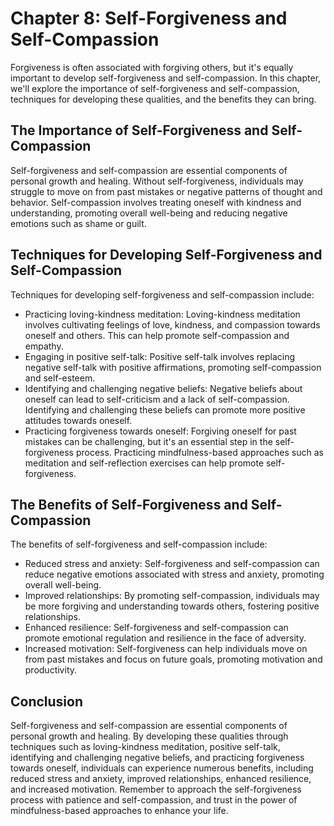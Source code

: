 Chapter 8: Self-Forgiveness and Self-Compassion
===============================================

Forgiveness is often associated with forgiving others, but it's equally important to develop self-forgiveness and self-compassion. In this chapter, we'll explore the importance of self-forgiveness and self-compassion, techniques for developing these qualities, and the benefits they can bring.

The Importance of Self-Forgiveness and Self-Compassion
------------------------------------------------------

Self-forgiveness and self-compassion are essential components of personal growth and healing. Without self-forgiveness, individuals may struggle to move on from past mistakes or negative patterns of thought and behavior. Self-compassion involves treating oneself with kindness and understanding, promoting overall well-being and reducing negative emotions such as shame or guilt.

Techniques for Developing Self-Forgiveness and Self-Compassion
--------------------------------------------------------------

Techniques for developing self-forgiveness and self-compassion include:

* Practicing loving-kindness meditation: Loving-kindness meditation involves cultivating feelings of love, kindness, and compassion towards oneself and others. This can help promote self-compassion and empathy.
* Engaging in positive self-talk: Positive self-talk involves replacing negative self-talk with positive affirmations, promoting self-compassion and self-esteem.
* Identifying and challenging negative beliefs: Negative beliefs about oneself can lead to self-criticism and a lack of self-compassion. Identifying and challenging these beliefs can promote more positive attitudes towards oneself.
* Practicing forgiveness towards oneself: Forgiving oneself for past mistakes can be challenging, but it's an essential step in the self-forgiveness process. Practicing mindfulness-based approaches such as meditation and self-reflection exercises can help promote self-forgiveness.

The Benefits of Self-Forgiveness and Self-Compassion
----------------------------------------------------

The benefits of self-forgiveness and self-compassion include:

* Reduced stress and anxiety: Self-forgiveness and self-compassion can reduce negative emotions associated with stress and anxiety, promoting overall well-being.
* Improved relationships: By promoting self-compassion, individuals may be more forgiving and understanding towards others, fostering positive relationships.
* Enhanced resilience: Self-forgiveness and self-compassion can promote emotional regulation and resilience in the face of adversity.
* Increased motivation: Self-forgiveness can help individuals move on from past mistakes and focus on future goals, promoting motivation and productivity.

Conclusion
----------

Self-forgiveness and self-compassion are essential components of personal growth and healing. By developing these qualities through techniques such as loving-kindness meditation, positive self-talk, identifying and challenging negative beliefs, and practicing forgiveness towards oneself, individuals can experience numerous benefits, including reduced stress and anxiety, improved relationships, enhanced resilience, and increased motivation. Remember to approach the self-forgiveness process with patience and self-compassion, and trust in the power of mindfulness-based approaches to enhance your life.
